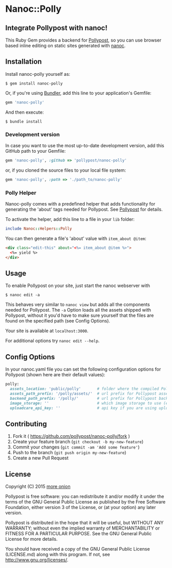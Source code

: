 # Nanoc::Polly

## Integrate Pollypost with nanoc!

This Ruby Gem provides a backend for [Pollypost](https://github.com/pollypost/pollypost), so you can use browser based inline editing on static sites generated with [nanoc](http://nanoc.ws/).

## Installation

Install nanoc-polly yourself as:

    $ gem install nanoc-polly

Or, if you're using [Bundler](http://bundler.io/), add this line to your application's Gemfile:

```ruby
gem 'nanoc-polly'
```

And then execute:

    $ bundle install

### Development version

In case you want to use the most up-to-date development version, add this GitHub path to your Gemfile:

```ruby
gem 'nanoc-polly', :github => 'pollypost/nanoc-polly'
```
or, if you cloned the source files to your local file system:

```ruby
gem 'nanoc-polly', :path => './path_to/nanoc-polly'
```

### Polly Helper

Nanoc-polly comes with a predefined helper that adds functionality for generating the 'about' tags needed for Pollypost. See [Pollypost](https://github.com/pollypost/pollypost) for details.

To activate the helper, add this line to a file in your `lib` folder:

```ruby
include Nanoc::Helpers::Polly
```

You can then generate a file's 'about' value with `item_about @item`:

```html
<div class="edit-this" about="<%= item_about @item %>">
  <%= yield %>
</div>
```

## Usage

To enable Pollypost on your site, just start the nanoc webserver with

    $ nanoc edit -a

This behaves very similar to `nanoc view` but adds all the components needed for Pollypost. The `-a` Option loads all the assets shipped with Pollypost, without it you'd have to make sure yourself that the files are found on the specified path (see Config Options).

Your site is available at `localhost:3000`.

For additional options try `nanoc edit --help`.

## Config Options

In your nanoc.yaml file you can set the following configuration options for Pollypost (shown here are their default values):

```ruby
polly:
  assets_location: 'public/polly'       # folder where the compiled Pollypost assets are stored
  assets_path_prefix: '/polly/assets/'  # url prefix for Pollypost asset paths
  backend_path_prefix: '/polly/'        # url prefix for Pollypost backend paths
  image_storage: ''                     # which image storage to use (e.g. 'uploadcare')
  uploadcare_api_key: ''                # api key if you are using uploadcare as image storage
```

## Contributing

1. Fork it ( https://github.com/pollypost/nanoc-polly/fork )
2. Create your feature branch (`git checkout -b my-new-feature`)
3. Commit your changes (`git commit -am 'Add some feature'`)
4. Push to the branch (`git push origin my-new-feature`)
5. Create a new Pull Request


## License

Copyright (C) 2015 [more onion](https://www.more-onion.com)

Pollypost is free software: you can redistribute it and/or modify it under the terms of the GNU General Public License as published by the Free Software Foundation, either version 3 of the License, or (at your option) any later version.

Pollypost is distributed in the hope that it will be useful, but WITHOUT ANY WARRANTY; without even the implied warranty of MERCHANTABILITY or FITNESS FOR A PARTICULAR PURPOSE. See the GNU General Public License for more details.

You should have received a copy of the GNU General Public License (LICENSE.md) along with this program. If not, see <http://www.gnu.org/licenses/>.
